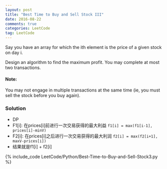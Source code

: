 ```yaml
---
layout: post
title: "Best Time to Buy and Sell Stock III"
date: 2016-08-22
comments: true
categories: LeetCode
tag: LeetCode
---
```


Say you have an array for which the ith element is the price of a given stock on day i.

Design an algorithm to find the maximum profit. You may complete at most two transactions.

#### Note:
You may not engage in multiple transactions at the same time (ie, you must sell the stock before you buy again).

<!--more-->
### Solution
* DP
* F1[i]: 在prices[i]前进行一次交易获得的最大利益
`f1[i] = max(f1[i-1], prices[i]-minV)`
* F2[i]: 在prices[i]之后进行一次交易获得的最大利润
`f2[i] = max(f2[i+1], maxV-prices[i])`
* 结果就是f1[i] + f2[i]

{% include_code LeetCode/Python/Best-Time-to-Buy-and-Sell-Stock3.py %}
